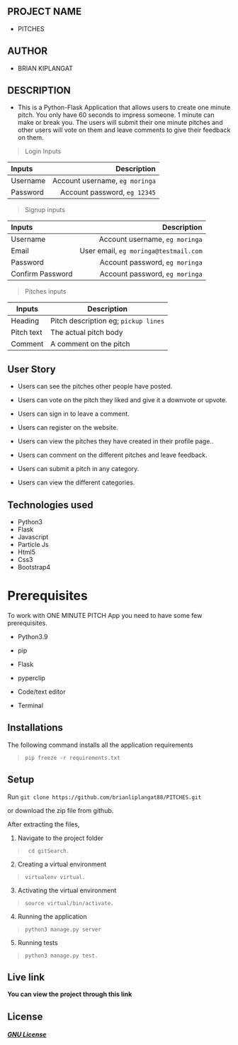 ## PROJECT  NAME 
 -  PITCHES 

## AUTHOR 
 - BRIAN KIPLANGAT

 ## DESCRIPTION 
 - This is a Python-Flask Application that allows users to create one minute pitch. You only have 60 seconds to impress someone. 1 minute can make or break you.
The users will submit their one minute pitches and other users will vote on them and leave comments to give their feedback on them.


>Login Inputs

| Inputs |  Description |
| :---         |          ---: |
| Username  | Account username, ``eg moringa``|
| Password  | Account password, ``eg 12345``|

>Signup inputs

| Inputs |  Description |
| :---         |          ---: |
| Username  | Account username, ``eg moringa``|
| Email  | User email, ``eg moringa@testmail.com``|
| Password  | Account password, ``eg moringa``|
| Confirm Password  | Account password, ``eg moringa``|

> Pitches inputs

| Inputs | Description  |
|---|---|
|  Heading | Pitch description eg; ``pickup lines``  |
|  Pitch text| The actual pitch body|
| Comment| A comment on the pitch|

## User Story

- Users can see the pitches other people have posted.

- Users can vote on the pitch they liked and give it a downvote or upvote.

- Users can sign in to leave a comment.

- Users can register on the website.

- Users can view the pitches they have created in their profile page..

- Users can comment on the different pitches and leave feedback. 

- Users can submit a pitch in any category. 

- Users can view the different categories. 

## Technologies used
* Python3
* Flask
* Javascript
* Particle Js
* Html5
* Css3
* Bootstrap4


# Prerequisites

To work with ONE MINUTE PITCH App you need to have some few prerequisites.

- Python3.9

- pip

- Flask 

- pyperclip

- Code/text editor

- Terminal

## Installations

The following command installs all the application requirements
>``pip freeze -r requirements.txt``

## Setup
Run 
``git clone https://github.com/brianliplangat88/PITCHES.git``

or download the zip file from github.

After extracting the files, 

1. Navigate to the project folder
>`` cd gitSearch.`` 

2. Creating a virtual environment
>``virtualenv virtual.``

3. Activating the virtual environment
>``source virtual/bin/activate.``

4. Running the application
>``python3 manage.py server``

5. Running tests

 > ``python3 manage.py test.``




## Live link 
**You can view the project through this link**



## License 

#### [*GNU License*](LICENSE)